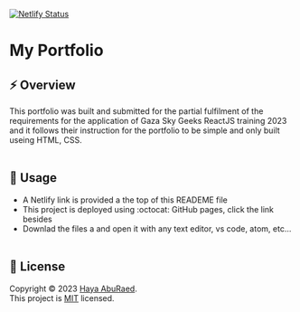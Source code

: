 [![Netlify Status](https://api.netlify.com/api/v1/badges/4503866e-3c8c-41ec-bf50-e594ee3b535e/deploy-status)](https://app.netlify.com/sites/genuine-paprenjak-139ac1/deploys)
# My Portfolio

## ⚡ Overview
This portfolio was built and submitted for the partial fulfilment of the requirements for the application of Gaza Sky Geeks ReactJS training 2023 and it follows their instruction for the portfolio to be simple and only built useing HTML, CSS.
<br/><br/>

## 🚀 Usage
- A Netlify link is provided a the top of this READEME file
- This project is deployed using :octocat: GitHub pages, click the link besides
- Downlad the files a and open it with any text editor, vs code, atom, etc... 
<br/><br/>

## 📝 License
Copyright © 2023 [Haya AbuRaed](https://github.com/HayaAbuRaed).<br />
This project is [MIT](https://github.com/HayaAbuRaed/Portfolio/blob/master/LICENSE) licensed.

